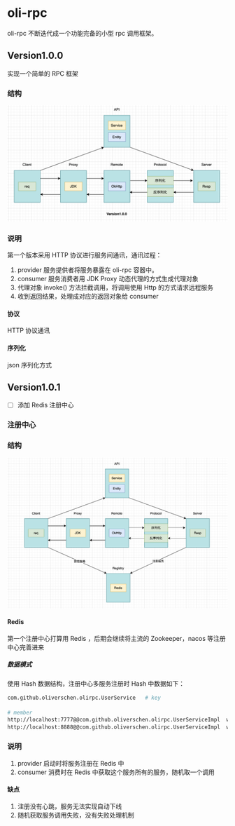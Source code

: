 # oli-rpc
oli-rpc 不断迭代成一个功能完备的小型 rpc 调用框架。

## Version1.0.0

实现一个简单的 RPC 框架

### 结构

![version1.0.0 结构图](https://github.com/oliverschen/oli-rpc/blob/main/doc/image/version1.0.0.png)

### 说明
第一个版本采用 HTTP 协议进行服务间通讯，通讯过程：
1. provider 服务提供者将服务暴露在 oli-rpc 容器中。
2. consumer 服务消费者用 JDK Proxy 动态代理的方式生成代理对象
3. 代理对象 invoke() 方法拦截调用，将调用使用 Http 的方式请求远程服务
4. 收到返回结果，处理成对应的返回对象给 consumer

#### 协议
HTTP 协议通讯

#### 序列化
json 序列化方式

## Version1.0.1

- [ ] 添加 Redis 注册中心

### 注册中心


### 结构

![Redis 注册中心结构图](https://github.com/oliverschen/oli-rpc/blob/main/doc/image/redis-registry.png)

#### Redis

第一个注册中心打算用 Redis ，后期会继续将主流的 Zookeeper，nacos 等注册中心完善进来

##### 数据模式

使用 Hash 数据结构，注册中心多服务注册时 Hash 中数据如下：

```bash
com.github.oliverschen.olirpc.UserService   # key

# member
http://localhost:7777@@com.github.oliverschen.olirpc.UserServiceImpl  weight # value
http://localhost:8888@@com.github.oliverschen.olirpc.UserServiceImpl  weight
```

### 说明
1. provider 启动时将服务注册在 Redis 中
2. consumer 消费时在 Redis 中获取这个服务所有的服务，随机取一个调用

#### 缺点
1. 注册没有心跳，服务无法实现自动下线
2. 随机获取服务调用失败，没有失败处理机制

